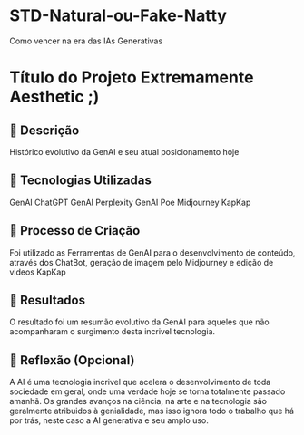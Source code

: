 # STD-Natural-ou-Fake-Natty
Como vencer na era das IAs Generativas

# Título do Projeto Extremamente Aesthetic ;)

## 📒 Descrição
Histórico evolutivo da GenAI e seu atual posicionamento hoje

## 🤖 Tecnologias Utilizadas
GenAI ChatGPT
GenAI Perplexity
GenAI Poe
Midjourney
KapKap

## 🧐 Processo de Criação
Foi utilizado as Ferramentas de GenAI para o desenvolvimento de conteúdo, através dos ChatBot, geração de imagem pelo Midjourney e edição de videos KapKap

## 🚀 Resultados
O resultado foi um resumão evolutivo da GenAI para aqueles que não acompanharam o surgimento desta incrivel tecnologia.

## 💭 Reflexão (Opcional)
A AI é uma tecnologia incrivel que acelera o desenvolvimento de toda sociedade em geral, onde uma verdade hoje se torna totalmente passado amanhã.
Os grandes avanços na ciência, na arte e na tecnologia são geralmente atribuidos à genialidade, mas isso ignora todo o trabalho que há por trás, neste caso a AI generativa e seu amplo uso.
